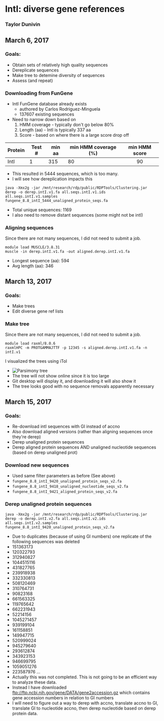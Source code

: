 # IntI: diverse gene references
### Taylor Dunivin
## March 6, 2017
### Goals: 
* Obtain sets of relatively high quality sequences
* Dereplicate sequences
* Make tree to detemine diversity of sequences
* Assess (and repeat)

### Downloading from FunGene
* IntI FunGene database already exists
  * authored by Carlos Rodriguez-Minguela
  * 137607 existing sequences
* Need to narrow down based on
  1. HMM coverage - typically don't go below 80%
  2. Length (aa) - IntI is typically 337 aa
  3. Score - based on where there is a large score drop off

| Protein | Test # | min aa | min HMM coverage (%) | min HMM score |
| --------- | ----- | ---------- | --------- | :-----: |
| IntI | 1 | 315 | 80 | 90 |

* This resulted in 5444 sequences, which is too many.
* I will see how dereplication impacts this
```
java -Xmx2g -jar /mnt/research/rdp/public/RDPTools/Clustering.jar derep -o derep.intI.v1.fa all.seqs.intI.v1.ids all.seqs.intI.v1.samples fungene_8.8_intI_5444_unaligned_protein_seqs.fa
```
* Total unique sequences: 1169
* I also need to remove distant sequences (some might not be intI)

### Aligning sequences
Since there are not many sequences, I did not need to submit a job.
```
module load MUSCLE/3.8.31
muscle -in derep.intI.v1.fa -out aligned.derep.intI.v1.fa
```
* Longest sequence (aa): 594
* Avg length (aa): 346

## March 13, 2017
### Goals:
* Make trees
* Edit diverse gene ref lists

### Make tree
Since there are not many sequences, I did not need to submit a job.
```
module load raxml/8.0.6
raxmlHPC -m PROTGAMMAJTTF -p 12345 -s aligned.derep.intI.v1.fa -n intI.v1
```

I visualized the trees using iTol
* ![Parsimony tree](https://github.com/ShadeLab/Xander_arsenic/blob/master/images/RAxML.parsimony.intI.png)
 * The tree will not show online since it is too large
 * Git desktop will display it, and downloading it will also show it
 * The tree looks good with no sequence removals apparently necessary
 
 ## March 15, 2017
 ### Goals:
 * Re-download intI sequences with GI instead of accno
 * Also download aligned versions (rather than aligning sequences once they're derep)
 * Derep unaligned protein sequences
 * Derep aligned protein sequences AND unaligned nucleotide sequences (based on derep unaligned prot)
 
 ### Download new sequences
 * Used same filter parameters as before (See above)
 * ```fungene_8.8_intI_9420_unaligned_protein_seqs_v2.fa```
 * ```fungene_8.8_intI_9418_unaligned_nucleotide_seqs_v2.fa```
 * ```fungene_8.8_intI_9421_aligned_protein_seqs_v2.fa```
 
 ### Derep unaligned protein sequences
 ```
 java -Xmx2g -jar /mnt/research/rdp/public/RDPTools/Clustering.jar derep -o derep.intI.v2.fa all.seqs.intI.v2.ids all.seqs.intI.v2.samples fungene_8.8_intI_9420_unaligned_protein_seqs_v2.fa
 ```
 
 * Due to duplicates (because of using GI numbers) one replicate of the following sequences was deleted
  * 151363173
  * 120322793
  * 312940827
  * 1044515116
  * 431827765
  * 239918938
  * 332330813
  * 508120469
  * 310764731
  * 90823168
  * 661563325
  * 119765642
  * 662231943
  * 52214156
  * 1045271457
  * 939199104
  * 161158851
  * 149947715
  * 520999024
  * 945279640
  * 293612874
  * 343923153
  * 946699795
  * 1059051276
  * 223587976
 ...
 * Actually this was not completed. This is not going to be an efficient way to analyze these data. 
 * Instead I have downloaded ftp://ftp.ncbi.nih.gov/gene/DATA/gene2accession.gz which contains gene accession numbers in relation to GI numbers
 * I will need to figure out a way to derep with accno, translate accno to GI, translate GI to nucleotide accno, then derep nucleotide based on derep protein data.
  
 

